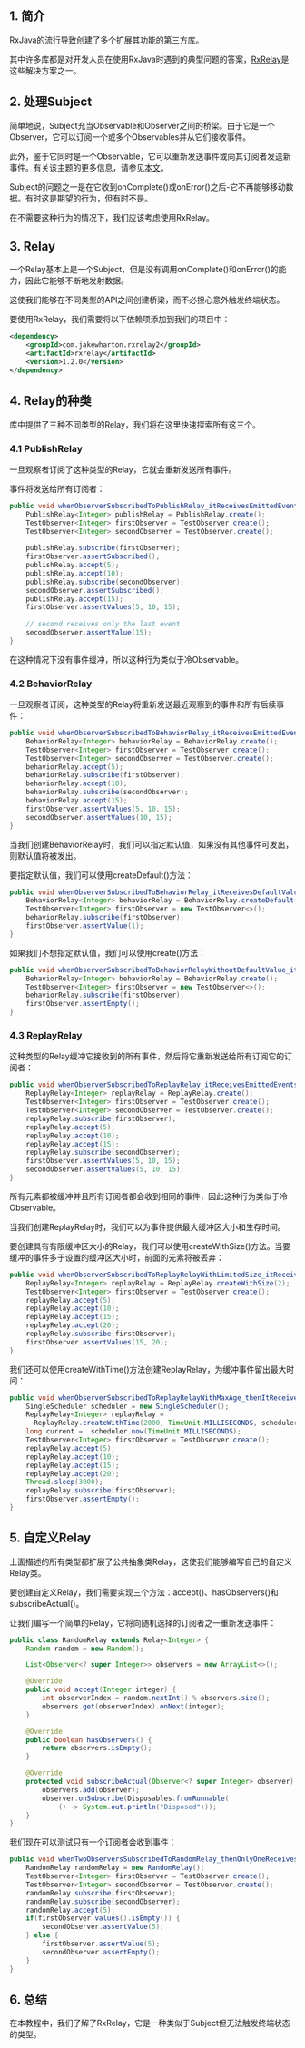 ## 1. 简介

RxJava的流行导致创建了多个扩展其功能的第三方库。

其中许多库都是对开发人员在使用RxJava时遇到的典型问题的答案，[RxRelay](https://github.com/JakeWharton/RxRelay)是这些解决方案之一。

## 2. 处理Subject

简单地说，Subject充当Observable和Observer之间的桥梁。由于它是一个Observer，它可以订阅一个或多个Observables并从它们接收事件。

此外，鉴于它同时是一个Observable，它可以重新发送事件或向其订阅者发送新事件。有关该主题的更多信息，请参见[本文](https://www.baeldung.com/rx-java)。

Subject的问题之一是在它收到onComplete()或onError()之后-它不再能够移动数据。有时这是期望的行为，但有时不是。

在不需要这种行为的情况下，我们应该考虑使用RxRelay。

## 3. Relay

一个Relay基本上是一个Subject，但是没有调用onComplete()和onError()的能力，因此它能够不断地发射数据。

这使我们能够在不同类型的API之间创建桥梁，而不必担心意外触发终端状态。

要使用RxRelay，我们需要将以下依赖项添加到我们的项目中：

```xml
<dependency>
    <groupId>com.jakewharton.rxrelay2</groupId>
    <artifactId>rxrelay</artifactId>
    <version>1.2.0</version>
</dependency>
```

## 4. Relay的种类

库中提供了三种不同类型的Relay，我们将在这里快速探索所有这三个。

### 4.1 PublishRelay

一旦观察者订阅了这种类型的Relay，它就会重新发送所有事件。

事件将发送给所有订阅者：

```java
public void whenObserverSubscribedToPublishRelay_itReceivesEmittedEvents() {
    PublishRelay<Integer> publishRelay = PublishRelay.create();
    TestObserver<Integer> firstObserver = TestObserver.create();
    TestObserver<Integer> secondObserver = TestObserver.create();
    
    publishRelay.subscribe(firstObserver);
    firstObserver.assertSubscribed();
    publishRelay.accept(5);
    publishRelay.accept(10);
    publishRelay.subscribe(secondObserver);
    secondObserver.assertSubscribed();
    publishRelay.accept(15);
    firstObserver.assertValues(5, 10, 15);
    
    // second receives only the last event
    secondObserver.assertValue(15);
}
```

在这种情况下没有事件缓冲，所以这种行为类似于冷Observable。

### 4.2 BehaviorRelay

一旦观察者订阅，这种类型的Relay将重新发送最近观察到的事件和所有后续事件：

```java
public void whenObserverSubscribedToBehaviorRelay_itReceivesEmittedEvents() {
    BehaviorRelay<Integer> behaviorRelay = BehaviorRelay.create();
    TestObserver<Integer> firstObserver = TestObserver.create();
    TestObserver<Integer> secondObserver = TestObserver.create();
    behaviorRelay.accept(5);     
    behaviorRelay.subscribe(firstObserver);
    behaviorRelay.accept(10);
    behaviorRelay.subscribe(secondObserver);
    behaviorRelay.accept(15);
    firstObserver.assertValues(5, 10, 15);
    secondObserver.assertValues(10, 15);
}
```

当我们创建BehaviorRelay时，我们可以指定默认值，如果没有其他事件可发出，则默认值将被发出。

要指定默认值，我们可以使用createDefault()方法：

```java
public void whenObserverSubscribedToBehaviorRelay_itReceivesDefaultValue() {
    BehaviorRelay<Integer> behaviorRelay = BehaviorRelay.createDefault(1);
    TestObserver<Integer> firstObserver = new TestObserver<>();
    behaviorRelay.subscribe(firstObserver);
    firstObserver.assertValue(1);
}
```

如果我们不想指定默认值，我们可以使用create()方法：

```java
public void whenObserverSubscribedToBehaviorRelayWithoutDefaultValue_itIsEmpty() {
    BehaviorRelay<Integer> behaviorRelay = BehaviorRelay.create();
    TestObserver<Integer> firstObserver = new TestObserver<>();
    behaviorRelay.subscribe(firstObserver);
    firstObserver.assertEmpty();
}
```

### 4.3 ReplayRelay

这种类型的Relay缓冲它接收到的所有事件，然后将它重新发送给所有订阅它的订阅者：

```java
public void whenObserverSubscribedToReplayRelay_itReceivesEmittedEvents() {
    ReplayRelay<Integer> replayRelay = ReplayRelay.create();
    TestObserver<Integer> firstObserver = TestObserver.create();
    TestObserver<Integer> secondObserver = TestObserver.create();
    replayRelay.subscribe(firstObserver);
    replayRelay.accept(5);
    replayRelay.accept(10);
    replayRelay.accept(15);
    replayRelay.subscribe(secondObserver);
    firstObserver.assertValues(5, 10, 15);
    secondObserver.assertValues(5, 10, 15);
}
```

所有元素都被缓冲并且所有订阅者都会收到相同的事件，因此这种行为类似于冷Observable。

当我们创建ReplayRelay时，我们可以为事件提供最大缓冲区大小和生存时间。

要创建具有有限缓冲区大小的Relay，我们可以使用createWithSize()方法。当要缓冲的事件多于设置的缓冲区大小时，前面的元素将被丢弃：

```java
public void whenObserverSubscribedToReplayRelayWithLimitedSize_itReceivesEmittedEvents() {
    ReplayRelay<Integer> replayRelay = ReplayRelay.createWithSize(2);
    TestObserver<Integer> firstObserver = TestObserver.create();
    replayRelay.accept(5);
    replayRelay.accept(10);
    replayRelay.accept(15);
    replayRelay.accept(20);
    replayRelay.subscribe(firstObserver);
    firstObserver.assertValues(15, 20);
}
```

我们还可以使用createWithTime()方法创建ReplayRelay，为缓冲事件留出最大时间：

```java
public void whenObserverSubscribedToReplayRelayWithMaxAge_thenItReceivesEmittedEvents() {
    SingleScheduler scheduler = new SingleScheduler();
    ReplayRelay<Integer> replayRelay =
      ReplayRelay.createWithTime(2000, TimeUnit.MILLISECONDS, scheduler);
    long current =  scheduler.now(TimeUnit.MILLISECONDS);
    TestObserver<Integer> firstObserver = TestObserver.create();
    replayRelay.accept(5);
    replayRelay.accept(10);
    replayRelay.accept(15);
    replayRelay.accept(20);
    Thread.sleep(3000);
    replayRelay.subscribe(firstObserver);
    firstObserver.assertEmpty();
}
```

## 5. 自定义Relay

上面描述的所有类型都扩展了公共抽象类Relay，这使我们能够编写自己的自定义Relay类。

要创建自定义Relay，我们需要实现三个方法：accept()、hasObservers()和subscribeActual()。

让我们编写一个简单的Relay，它将向随机选择的订阅者之一重新发送事件：

```java
public class RandomRelay extends Relay<Integer> {
	Random random = new Random();

	List<Observer<? super Integer>> observers = new ArrayList<>();

	@Override
	public void accept(Integer integer) {
		int observerIndex = random.nextInt() % observers.size();
		observers.get(observerIndex).onNext(integer);
	}

	@Override
	public boolean hasObservers() {
		return observers.isEmpty();
	}

	@Override
	protected void subscribeActual(Observer<? super Integer> observer) {
		observers.add(observer);
		observer.onSubscribe(Disposables.fromRunnable(
			() -> System.out.println("Disposed")));
	}
}
```

我们现在可以测试只有一个订阅者会收到事件：

```java
public void whenTwoObserversSubscribedToRandomRelay_thenOnlyOneReceivesEvent() {
    RandomRelay randomRelay = new RandomRelay();
    TestObserver<Integer> firstObserver = TestObserver.create();
    TestObserver<Integer> secondObserver = TestObserver.create();
    randomRelay.subscribe(firstObserver);
    randomRelay.subscribe(secondObserver);
    randomRelay.accept(5);
    if(firstObserver.values().isEmpty()) {
        secondObserver.assertValue(5);
    } else {
        firstObserver.assertValue(5);
        secondObserver.assertEmpty();
    }
}
```

## 6. 总结

在本教程中，我们了解了RxRelay，它是一种类似于Subject但无法触发终端状态的类型。